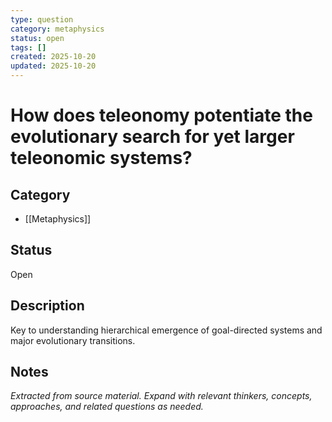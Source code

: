 ```yaml
---
type: question
category: metaphysics
status: open
tags: []
created: 2025-10-20
updated: 2025-10-20
---
```


# How does teleonomy potentiate the evolutionary search for yet larger teleonomic systems?

## Category

- [[Metaphysics]]

## Status

Open

## Description

Key to understanding hierarchical emergence of goal-directed systems and major evolutionary transitions.

## Notes

*Extracted from source material. Expand with relevant thinkers, concepts, approaches, and related questions as needed.*
